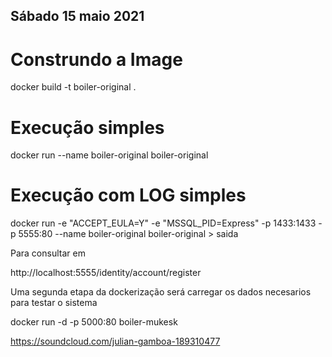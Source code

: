 ## Sábado 15 maio 2021

# Construndo a Image

docker build -t boiler-original . 

# Execução simples


docker run --name boiler-original boiler-original


# Execução com LOG simples

docker run -e "ACCEPT_EULA=Y"  -e "MSSQL_PID=Express" -p 1433:1433 -p 5555:80  --name boiler-original boiler-original > saida

Para consultar em 

http://localhost:5555/identity/account/register

Uma segunda etapa da dockerização será carregar os dados necesarios para testar o sistema


docker run -d -p 5000:80 boiler-mukesk

https://soundcloud.com/julian-gamboa-189310477

